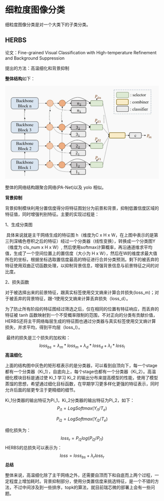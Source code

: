 # 细粒度图像分类

细粒度图像分类是对一个大类下的子类分类。

## HERBS

论文：Fine-grained Visual Classification with High-temperature Refinement and Background Suppression

提出的方法：高温细化和背景抑制

**整体结构**如下：

![HERBS](.\img\HERBS.png)

整体的网络结构跟聚合网络(PA-Net)以及 yolo 相似。

**背景抑制**

​        背景抑制模块利用分置信度得分将特征图划分为前景和背景，抑制低置信度区域的特征值，同时增强判别特征。主要的实现过程是：

1、生成分类图

​		具体来说就是主干网络生成的特征图 h（维度为C x H x W，在上图中表示的是第三列深橘色卷积之后的特征）经过一个分类器（线性变换），转换成一个分类图Y（维度为 cls_num x H x W）, 然后使用softmax计算概率，再沿通道维求平均值，生成了一个空间位置上的置信度（大小为 H x W），然后在W的维度求最大值所在的坐标，根据坐标选取置信度最高的特征进行合并分类预测。剩下的被丢弃的特征使用双曲正切函数处理，以抑制背景信息，增强背景信息与前景特征之间的对比度。

2、损失函数

​		对于被选择出来的前景特征，跟真实标签使用交叉熵来计算合并损失(loss_m)；对于被丢弃的背景特征，跟-1使用交叉熵来计算丢弃损失（loss_d）。

​		为了防止所有阶段的特征图经过筛选之后，仅在相同的位置有特征响应，而丢弃的特征被 tanh 函数映射到一个不受概率限制的范围，不对正向的分类有贡献价值，HERBS还将主干网络每层生成的特征图也通过分类器与真实标签使用交叉熵计算损失，并求平均，得到平均层（loss_l）。

​		最终的损失是三个损失的加权和：
$$
loss_{bs} = λ_m * loss_m + λ_d * loss_d + λ_l * loss_l
$$
**高温细化**

​		上面的结构图中灰色的矩形框表示的是分类器，可以看到自顶向下，每一个stage都有一个分类器（Ki_1），自底向上，每个stage也都有一个分类器（Ki_2）。高温细化模块目标是通过使 Ki_1 学习 Ki_2 的输出分布来提高模型的性能，使用了模型蒸馏的思想，希望通过细化目标函数，在早期学习更多样化更强的特征表示，同时允许后面的层更专注于更精细的细节。

Ki_1分类器的输出特征为Pi_1，Ki_2分类器的输出特征为Pi_2，如下：
$$
P_{i1}=LogSoftmax(Y_{i1}/T_e)
$$

$$
P_{i2}=LogSoftmax(Y_{i2}/T_e)
$$

细化损失为：
$$
loss_r=P_{i2}log(P_{i2}/P_{i1})
$$
HERBS的总损失可以表示为：
$$
loss = loss_{bs}+λ_rloss_r
$$
**总结**

​		整体来说，高温细化除了主干网络之外，还需要自顶而下和自底而上两个过程，一定程度上增加耗时。背景抑制部分，使用分类置信度来挑选特征，是一个不错的方法，不过中间涉及到一些排序，topk的算法，就目前瑞芯微的部署上会有一些问题。